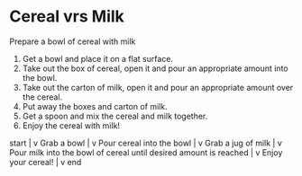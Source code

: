 # Cereal vrs Milk

Prepare a bowl of cereal with milk


1. Get a bowl and place it on a flat surface.
2. Take out the box of cereal, open it and pour an appropriate amount into the bowl.
3. Take out the carton of milk, open it and pour an appropriate amount over the cereal.
4. Put away the boxes and carton of milk.
5. Get a spoon and mix the cereal and milk together.
6. Enjoy the cereal with milk!


start
|
v
Grab a bowl
|
v
Pour cereal into the bowl
|
v
Grab a jug of milk
|
v
Pour milk into the bowl of cereal until desired amount is reached
|
v
Enjoy your cereal!
|
v
end
 
	
